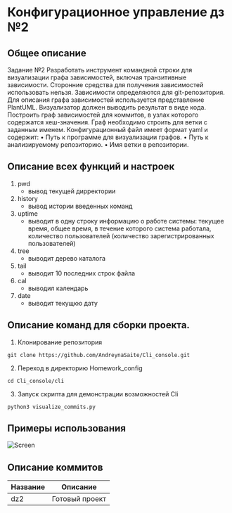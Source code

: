 # Конфигурационное управление дз №2
## Общее описание
Задание №2
Разработать инструмент командной строки для визуализации графа
зависимостей, включая транзитивные зависимости. Сторонние средства для
получения зависимостей использовать нельзя.
Зависимости определяются для git-репозитория. Для описания графа
зависимостей используется представление PlantUML. Визуализатор должен
выводить результат в виде кода. Построить граф зависимостей для 
коммитов, в узлах которого содержатся хеш-значения. Граф необходимо 
строить для ветки с заданным именем.
Конфигурационный файл имеет формат yaml и содержит:
• Путь к программе для визуализации графов.
• Путь к анализируемому репозиторию.
• Имя ветки в репозитории.
##  Описание всех функций и настроек

1. pwd
   - вывод текущей дирректории
2. history
     - вывод истории введенных команд
4. uptime
     - выводит в одну строку информацию о работе системы: текущее время, общее время, в течение которого система работала, количество пользователей (количество зарегистрированных пользователей)
5. tree
     - выводит дерево каталога 
6. tail
     - выводит 10 последних строк файла
7. cal
     - выводил календарь
8. date
     - выводит текущкю дату
##  Описание команд для сборки проекта.
1. Клонирование репозитория 

```git clone https://github.com/AndreynaSaite/Cli_console.git```

2. Переход в директорию Homework_config

```cd Cli_console/cli```

3. Запуск скрипта для демонстрации возможностей Cli

```python3 visualize_commits.py```

## Примеры использования
![Screen](https://github.com/AndreynaSaite/Cli_console/blob/main/img.png)

<!--описание коммитов-->
## Описание коммитов
| Название | Описание                                                                             |
|------------------|----------------------------------------------------------------------------- |
| dz2	    | Готовый проект                                                               |

